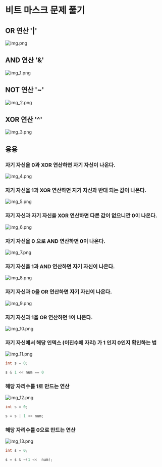 # 비트 마스크 문제 풀기
## OR 연산  '|'
![img.png](img.png)

## AND 연산 '&'
![img_1.png](img_1.png)


## NOT 연산 '~'
![img_2.png](img_2.png)

## XOR 연산 '^'
![img_3.png](img_3.png)

## 응용 

### 자기 자신을 0과 XOR 연산하면  자기 자신이 나온다.

![img_4.png](img_4.png)


### 자기 자신을 1과 XOR 연산하면   지기 자신과 반대 되는 값이 나온다.

![img_5.png](img_5.png)


### 자기 자신과 자기 자신을 XOR 연산하면  다른 값이 없으니깐 0이 나온다.

![img_6.png](img_6.png)

### 자기 자신을  0 으로 AND 연산하면  0이 나온다.

![img_7.png](img_7.png)

### 자기 자신을 1과 AND 연산하면  자기 자신이 나온다. 

![img_8.png](img_8.png)

### 자기 자신과 0을 OR 연산하면 자기 자신이 나온다.

![img_9.png](img_9.png)


### 자기 자신과 1을 OR 연산하면 1이 나온다.

![img_10.png](img_10.png)


### 자기 자신에서 해당 인덱스 (이진수에 자리) 가 1 인지 0인지 확인하는 법

![img_11.png](img_11.png)

```java
int s = 0;

s & 1 << num == 0
```


### 해당 자리수를 1로 만드는 연산

![img_12.png](img_12.png)

```java
int s = 0;

s = s | 1 << num;
```

### 해당 자리수를 0으로 만드는 연산


![img_13.png](img_13.png)

```java
int s = 0;

s = s & ~(1 <<  num);
```